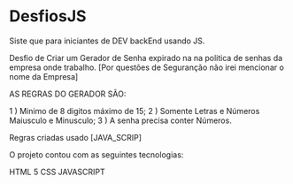 # DesfiosJS

Siste que para iniciantes de DEV backEnd usando JS.

Desfio de Criar um Gerador de Senha expirado na na politica de senhas da empresa onde trabalho.
[Por questões de Seguranção não irei mencionar o nome da Empresa]

AS REGRAS DO GERADOR SÃO:

1 ) Minimo de 8 digitos máximo de 15;
2 ) Somente Letras e Números Maiusculo e Minusculo;
3 ) A senha precisa conter Números.

Regras criadas usado [JAVA_SCRIP]

O projeto contou com as seguintes tecnologias:

HTML 5
CSS
JAVASCRIPT

